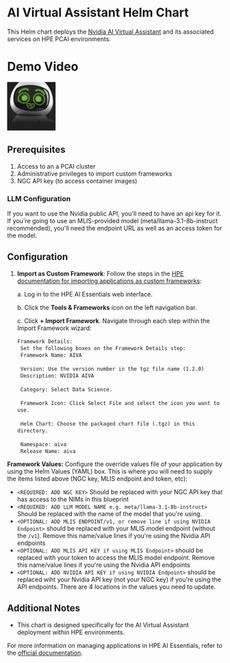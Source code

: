 # AI Virtual Assistant Helm Chart

This Helm chart deploys the [Nvidia AI Virtual Assistant](https://github.com/NVIDIA-AI-Blueprints/ai-virtual-assistant) and its associated services on HPE PCAI environments.

# Demo Video
[![AI-virtual-assistant-demo-video](aiva-logo.png)](https://www.youtube.com/watch?v=CkfxdU_EK5M)

## Prerequisites

1. Access to an a PCAI cluster
2. Administrative privileges to import custom frameworks
3. NGC API key (to access container images)

### LLM Configuration

If you want to use the Nvidia public API, you'll need to have an api key for it.
If you're going to use an MLIS-provided model (meta/llama-3.1-8b-instruct recommended), you'll need the endpoint URL as well as an access token for the model.


## Configuration

1. **Import as Custom Framework**:
   Follow the steps in the [HPE documentation for importing applications as custom frameworks](https://support.hpe.com/hpesc/public/docDisplay?docId=a00aie16hen_us&page=ManageClusters/importing-applications.html):

   a. Log in to the HPE AI Essentials web interface.
   
   b. Click the **Tools & Frameworks** icon on the left navigation bar.
   
   c. Click **+ Import Framework**. Navigate through each step within the Import Framework wizard:

       Framework Details: 
        Set the following boxes on the Framework Details step:
        Framework Name: AIVA

        Version: Use the version number in the tgz file name (1.2.0)
        Description: NVIDIA AIVA 

        Category: Select Data Science.

        Framework Icon: Click Select File and select the icon you want to use.
        
        Helm Chart: Choose the packaged chart file (.tgz) in this directory.
        
        Namespace: aiva
        Release Name: aiva
        
    
    
**Framework Values:**
 Configure the override values file of your application by using the Helm Values (YAML) box. This is where you will need to supply the items listed above (NGC key, MLIS endpoint and token, etc):

* `<REQUIRED: ADD NGC KEY>` Should be replaced with your NGC API key that has access to the NIMs in this blueprint
* `<REQUIRED: ADD LLM MODEL NAME e.g. meta/llama-3.1-8b-instruct>` Should be replaced with the name of the model that you're using.
* `<OPTIONAL: ADD MLIS ENDPOINT/v1, or remove line if using NVIDIA Endpoint>` should be replaced with your MLIS model endpoint (without the `/v1`). Remove this name/value lines if you're using the Nvidia API endpoints
* `<OPTIONAL: ADD MLIS API KEY if using MLIS Endpoint>` should be replaced with your token to access the MLIS model endpoint. Remove this name/value lines if you're using the Nvidia API endpoints
* `<OPTIONAL: ADD NVIDIA API KEY if using NVIDIA Endpoint>` should be replaced wiht your Nvidia API key (not your NGC key) if you're using the API endpoints. There are 4 locations in the values you need to update.


## Additional Notes

- This chart is designed specifically for the AI Virtual Assistant deployment within HPE environments.

For more information on managing applications in HPE AI Essentials, refer to the [official documentation](https://support.hpe.com/hpesc/public/docDisplay?docId=a00aie16hen_us&page=ManageClusters/importing-applications.html).
